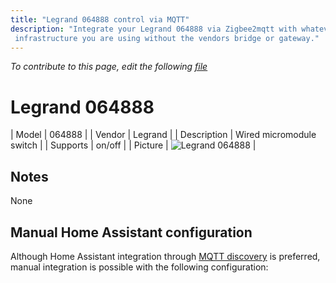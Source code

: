 ```yaml
---
title: "Legrand 064888 control via MQTT"
description: "Integrate your Legrand 064888 via Zigbee2mqtt with whatever smart home
 infrastructure you are using without the vendors bridge or gateway."
---
```


*To contribute to this page, edit the following
[file](https://github.com/Koenkk/zigbee2mqtt.io/blob/master/docs/devices/064888.md)*

# Legrand 064888

| Model | 064888  |
| Vendor  | Legrand  |
| Description | Wired micromodule switch |
| Supports | on/off |
| Picture | ![Legrand 064888](./assets/devices/064888.jpg) |

## Notes

None

## Manual Home Assistant configuration
Although Home Assistant integration through [MQTT discovery](../integration/home_assistant) is preferred,
manual integration is possible with the following configuration:
